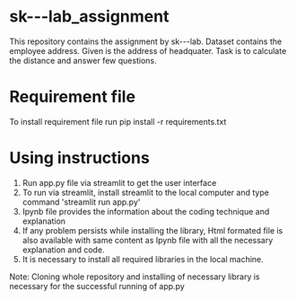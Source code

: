 # sk---lab_assignment
This repository contains the assignment by sk---lab. Dataset contains the employee address. Given is the address of headquater. 
Task is to calculate the distance and answer few questions.

# Requirement file
To install requirement file run pip install -r requirements.txt

# Using instructions
  1. Run app.py file via streamlit to get the user interface
  2. To run via streamlit, install streamlit to the local computer and type command 'streamlit run app.py'
  3. Ipynb file provides the information about the coding technique and explanation
  4. If any problem persists while installing the library, Html formated file is also available with same content as Ipynb file with all the necessary explanation and code.
  5. It is necessary to install all required libraries in the local machine.
  
  Note: Cloning whole repository and installing of necessary library is necessary for the successful running of app.py
